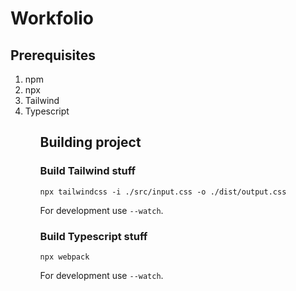 # Workfolio

## Prerequisites
<ol>
    <li> npm
    <li> npx
    <li> Tailwind
    <li> Typescript
<ol>

## Building project
### Build Tailwind stuff
```
npx tailwindcss -i ./src/input.css -o ./dist/output.css
```
For development use ```--watch```.

### Build Typescript stuff
```
npx webpack
```
For development use ```--watch```.
